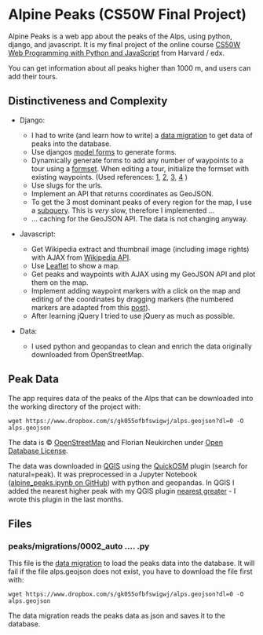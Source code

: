 # Alpine Peaks (CS50W Final Project)

Alpine Peaks is a web app about the peaks of the Alps, using python, django, and javascript. It is my final project of the online course [CS50W Web Programming with Python and JavaScript](https://www.edx.org/course/cs50s-web-programming-with-python-and-javascript) from Harvard / edx.

You can get information about all peaks higher than 1000 m, and users can add their tours.

## Distinctiveness and Complexity
- Django:
    - I had to write (and learn how to write) a [data migration](https://docs.djangoproject.com/en/4.1/howto/writing-migrations/) to get data of peaks into the database.
    - Use djangos [model forms](https://docs.djangoproject.com/en/4.1/topics/forms/modelforms/) to generate forms. 
    - Dynamically generate forms to add any number of waypoints to a tour using a [formset](https://docs.djangoproject.com/en/4.1/topics/forms/formsets/). When editing a tour, initialize the formset with existing waypoints. (Used references: [1](https://groups.google.com/g/django-users/c/Gk4H2ABEPyI), [2](https://stackoverflow.com/questions/61285171/initialize-a-formset), [3](https://stackoverflow.com/questions/1992152/django-initializing-a-formset-of-custom-forms-with-instances), [4](https://simpleit.rocks/python/django/dynamic-add-form-with-add-button-in-django-modelformset-template/) )
    - Use slugs for the urls.
    - Implement an API that returns coordinates as GeoJSON.
    - To get the 3 most dominant peaks of every region for the map, I use a [subquery](https://stackoverflow.com/questions/60478733/django-selecting-top-n-records-per-group-using-orm). This is *very* slow, therefore I implemented ...
    - ... caching for the GeoJSON API. The data is not changing anyway.
- Javascript:  
    - Get Wikipedia extract and thumbnail image (including image rights) with AJAX from [Wikipedia API](https://www.mediawiki.org/wiki/API:Main_page).
    - Use [Leaflet](https://leafletjs.com/) to show a map. 
    - Get peaks and waypoints with AJAX using my GeoJSON API and plot them on the map.
    - Implement adding waypoint markers with a click on the map and editing of the coordinates by dragging markers (the numbered markers are adapted from this [post](https://stackoverflow.com/questions/1992152/django-initializing-a-formset-of-custom-forms-with-instances)).
    - After learning jQuery I tried to use jQuery as much as possible.

- Data:
    - I used python and geopandas to clean and enrich the data originally downloaded from OpenStreetMap.

## Peak Data
The app requires data of the peaks of the Alps that can be downloaded into the working directory of the project with:

```wget https://www.dropbox.com/s/gk055ofbfswigwj/alps.geojson?dl=0 -O alps.geojson```

The data is © [OpenStreetMap](https://www.openstreetmap.org/copyright/en) and Florian Neukirchen under [Open Database License](https://www.openstreetmap.org/copyright/en).

The data was downloaded in [QGIS](https://www.qgis.org/) using the [QuickOSM](https://plugins.qgis.org/plugins/QuickOSM/) plugin (search for natural=peak). It was preprocessed in a Jupyter Notebook ([alpine_peaks.ipynb on GitHub](https://github.com/florianneukirchen/jupyter-notebooks/blob/main/alpine_peaks.ipynb)) with python and geopandas. In QGIS I added the nearest higher peak with my QGIS plugin [nearest greater](https://github.com/florianneukirchen/qgis_nearest_greater) - I wrote this plugin in the last months.


## Files



### peaks/migrations/0002_auto .... .py
This file is the [data migration](https://docs.djangoproject.com/en/4.1/howto/writing-migrations/) to load the peaks data into the database. It will fail if the file alps.geojson does not exist, you have to download the file first with:

```wget https://www.dropbox.com/s/gk055ofbfswigwj/alps.geojson?dl=0 -O alps.geojson```

The data migration reads the peaks data as json and saves it to the database. 